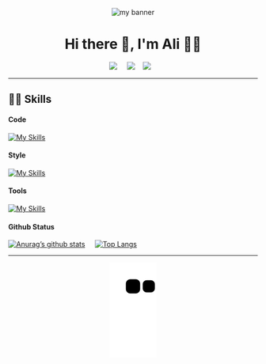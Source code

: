 
<p align='center'><img src="https://user-images.githubusercontent.com/37024258/223572376-d1d17f5d-b35f-4fe7-b226-33529953e5d2.jpg" alt="my banner" height="400"></p>
  
<!--
![Snake animation](https://github.com/eagrundy/eagrundy/blob/output/github-contribution-grid-snake.svg)
https://raw.githubusercontent.com/<github_user>/<repository>/<target_branch>/<file>
-->
 
<h1 align='center'> Hi there 👋, I'm Ali 👩‍💻 </h1>

<p align='center'>
  <a href="https://www.linkedin.com/in/ali-nadirkhanlo-1a3050197/"><img src="https://img.shields.io/badge/linkedin-%230077B5.svg?&style=for-the-badge&logo=linkedin&logoColor=white" /></a>&nbsp;&nbsp;&nbsp;&nbsp;
  <a href="mailto:alinadirkhanlo.98@gmail.com?subject=Olá%20Ali"><img src="https://img.shields.io/badge/gmail-%23D14836.svg?&style=for-the-badge&logo=gmail&logoColor=white" /></a>&nbsp;&nbsp;&nbsp;&nbsp;<a href="https://codepen.io/alinadirkhanloo"><img src="https://img.shields.io/badge/Codepen-%230A0A0A.svg?&style=for-the-badge&logo=dev-dot-to&logoColor=white" /></a>&nbsp;&nbsp;&nbsp;
</p>

</p>


<hr>
                                                                
## 🧑‍💻 Skills

#### Code
[![My Skills](https://skills.thijs.gg/icons?i=angular,typescript,javascript,rxjs,html,nodejs)](https://skills.thijs.gg)

#### Style
[![My Skills](https://skills.thijs.gg/icons?i=css,scss,bootstrap)](https://skills.thijs.gg)

#### Tools
[![My Skills](https://skills.thijs.gg/icons?i=git,github)](https://skills.thijs.gg)

#### Github Status
[![Anurag’s github stats](https://github-readme-stats.vercel.app/api?username=alinadirkhanloo&bg_color=00000000)](https://github.com/alinadirkhanloo) &nbsp;&nbsp;&nbsp; [![Top Langs](https://github-readme-stats.vercel.app/api/top-langs/?username=alinadirkhanloo&layout=compact)](https://github.com/alinadirkhanloo)

<hr>

<p align="center">
  <img src="https://github.com/alinadirkhanloo/alinadirkhanloo/raw/output/github-contribution-grid-snake.svg" alt="snake">
</p>

<!--
**alinadirkhanloo/alinadirkhanloo** is a ✨ _special_ ✨ repository because its `README.md` (this file) appears on your GitHub profile.
![github](https://img.shields.io/badge/GitHub-000000?style=for-the-badge&logo=GitHub&logoColor=white)
![github](https://img.shields.io/badge/GitHub-000000?style=for-the-badge&logo=GitHub&logoColor=white)
Here are some ideas to get you started:

- 🔭 I’m currently working on ...
- 🌱 I’m currently learning ...
- 👯 I’m looking to collaborate on ...
- 🤔 I’m looking for help with ...
- 💬 Ask me about ...
- 📫 How to reach me: ...
- 😄 Pronouns: ...
- ⚡ Fun fact: ...
-->
